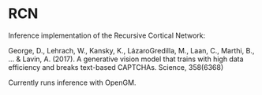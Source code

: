 # RCN
Inference implementation of the Recursive Cortical Network: 

George, D., Lehrach, W., Kansky, K., LázaroGredilla, M., Laan, C., Marthi, B., ... & Lavin, A. (2017). A generative vision model that trains with high data efficiency and breaks text-based CAPTCHAs. Science, 358(6368)

Currently runs inference with OpenGM.
